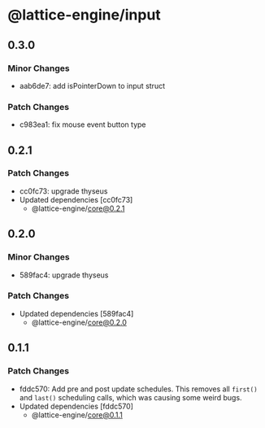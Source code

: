 # @lattice-engine/input

## 0.3.0

### Minor Changes

- aab6de7: add isPointerDown to input struct

### Patch Changes

- c983ea1: fix mouse event button type

## 0.2.1

### Patch Changes

- cc0fc73: upgrade thyseus
- Updated dependencies [cc0fc73]
  - @lattice-engine/core@0.2.1

## 0.2.0

### Minor Changes

- 589fac4: upgrade thyseus

### Patch Changes

- Updated dependencies [589fac4]
  - @lattice-engine/core@0.2.0

## 0.1.1

### Patch Changes

- fddc570: Add pre and post update schedules. This removes all `first()` and `last()` scheduling calls, which was causing some weird bugs.
- Updated dependencies [fddc570]
  - @lattice-engine/core@0.1.1
